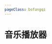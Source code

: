 ```yaml
---
pageClass: bofangqi
---
```


# 音乐播放器

<div class="background" id="shizhong">
    <iframe src="https://lingdu990130556.gitee.io/yinyue/"></iframe>
</div>

<style>

/* 使用html作为背景*/
.background {
   position: fixed;
   top: 58px;
   /*left: var(--sidebar-width-mobile);*/
   left: var(--sidebar-width);
   z-index: 1;
   width: calc(100% - var(--sidebar-width-mobile)); /* 宽度计算表达式 */
   height: calc(100% - 35px);
}
@media (max-width: 959px){
    .background {
        transform: translateX(-0%);
        left: var(--sidebar-width-mobile);
        /*width: 100%;*/
    }
}
@media (max-width: 719px){
    .background {
        transform: translateX(-0%);
        left: 0;
        width: 100%;
    }
}


.background iframe {
    position: absolute;
    top: 0;
    left: 0;
    width: 100%;
    height: 100%;
    border: none; /* 去除 iframe 的边框 */
}

</style>

